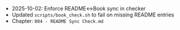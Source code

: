 - 2025-10-02: Enforce README↔Book sync in checker
- Updated `scripts/book_check.sh` to fail on missing README entries
- Chapter: `004 - README Sync Check.md`
